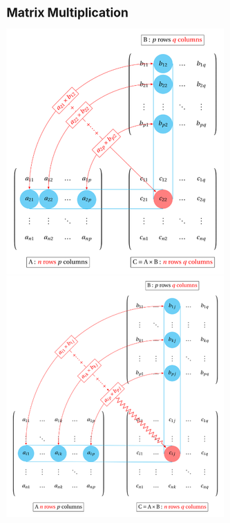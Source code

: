 # Matrix Multiplication

![matrix_mul_example](matrix_mul_example.png)
![general_matrix_mul](general_matrix_mul.png)

